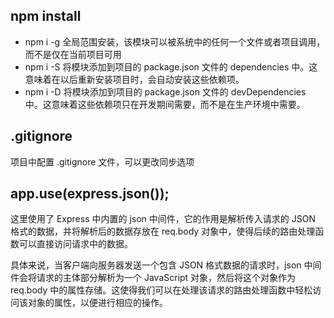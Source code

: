 ## npm install
* npm i -g 全局范围安装，该模块可以被系统中的任何一个文件或者项目调用，而不是仅在当前项目可用
* npm i -S 将模块添加到项目的 package.json 文件的 dependencies 中。这意味着在以后重新安装项目时，会自动安装这些依赖项。
* npm i -D 将模块添加到项目的 package.json 文件的 devDependencies 中。这意味着这些依赖项只在开发期间需要，而不是在生产环境中需要。

## .gitignore
项目中配置 .gitignore 文件，可以更改同步选项
## app.use(express.json());
这里使用了 Express 中内置的 json 中间件，它的作用是解析传入请求的 JSON 格式的数据，并将解析后的数据存放在 req.body 对象中，使得后续的路由处理函数可以直接访问请求中的数据。

具体来说，当客户端向服务器发送一个包含 JSON 格式数据的请求时，json 中间件会将请求的主体部分解析为一个 JavaScript 对象，然后将这个对象作为 req.body 中的属性存储。这使得我们可以在处理该请求的路由处理函数中轻松访问该对象的属性，以便进行相应的操作。


